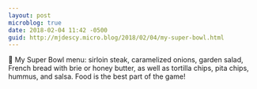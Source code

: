 ```yaml
---
layout: post
microblog: true
date: 2018-02-04 11:42 -0500
guid: http://mjdescy.micro.blog/2018/02/04/my-super-bowl.html
---
```

🏈 My Super Bowl menu: sirloin steak, caramelized onions, garden salad, French bread with brie or honey butter, as well as tortilla chips, pita chips, hummus, and salsa. Food is the best part of the game!
